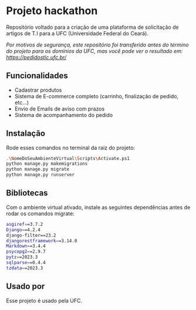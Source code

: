 
# Projeto hackathon

Repositório voltado para a criação de uma plataforma de solicitação de artigos de T.I para a UFC (Universidade Federal do Ceará).

_Por motivos de segurança, este repositório foi transferido antes do término do projeto para os domínios da UFC, mas você pode ver o resultado em: https://pedidostic.ufc.br/_

## Funcionalidades

- Cadastrar produtos
- Sistema de E-commerce completo (carrinho, finalização de pedido, etc...)
- Envio de Emails de aviso com prazos 
- Sistema de acompanhamento do pedido

## Instalação

Rode esses comandos no terminal da raiz do projeto:

```bash
.\NomeDoSeuAmbienteVirtual\Scripts\Activate.ps1
python manage.py makemigrations
python manage.py migrate
python manage.py runserver
```
    
## Bibliotecas

Com o ambiente virtual ativado, instale as seguintes dependências antes de rodar os comandos migrate:

```bash
asgiref==3.7.2
Django==4.2.4
django-filter==23.2
djangorestframework==3.14.0
Markdown==3.4.4
psycopg2==2.9.7
pytz==2023.3
sqlparse==0.4.4
tzdata==2023.3
```
## Usado por

Esse projeto é usado pela UFC.

